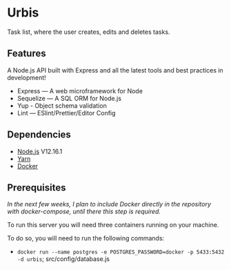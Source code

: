 # Urbis
Task list, where the user creates, edits and deletes tasks.


## Features

A Node.js API built with Express and all the latest tools and best practices in development!

<ul>
  <li>Express — A web microframework for Node</li>
  <li>Sequelize — A SQL ORM for Node.js</li>
  <li>Yup - Object schema validation</li>
  <li>Lint — ESlint/Prettier/Editor Config</li>
</ul>

## Dependencies

- [Node.js](https://nodejs.org/en/) V12.16.1
- [Yarn](https://yarnpkg.com/pt-BR/docs/install)
- [Docker](https://www.docker.com/)

## Prerequisites

_In the next few weeks, I plan to include Docker directly in the repository with docker-compose, until there this step is required._

To run this server you will need three containers running on your machine.

To do so, you will need to run the following commands:

- `docker run --name postgres -e POSTGRES_PASSWORD=docker -p 5433:5432 -d urbis`; src/config/database.js
